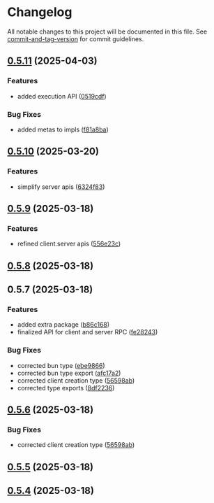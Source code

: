 # Changelog

All notable changes to this project will be documented in this file. See [commit-and-tag-version](https://github.com/absolute-version/commit-and-tag-version) for commit guidelines.

## [0.5.11](https://github.com/pumped-fn/pumped-fn/compare/@pumped-fn/extra@0.5.10...@pumped-fn/extra@0.5.11) (2025-04-03)


### Features

* added execution API ([0519cdf](https://github.com/pumped-fn/pumped-fn/commit/0519cdf39a8ccb583b6ca1f452bb1d44fb0f8a72))


### Bug Fixes

* added metas to impls ([f81a8ba](https://github.com/pumped-fn/pumped-fn/commit/f81a8ba75a98e6505bfe6de26237d30746e37ae4))

## [0.5.10](https://github.com/pumped-fn/pumped-fn/compare/@pumped-fn/extra@0.5.9...@pumped-fn/extra@0.5.10) (2025-03-20)


### Features

* simplify server apis ([6324f83](https://github.com/pumped-fn/pumped-fn/commit/6324f83a5cfae26016bf90059755b4a5e4c72181))

## [0.5.9](https://github.com/pumped-fn/pumped-fn/compare/@pumped-fn/extra@0.5.8...@pumped-fn/extra@0.5.9) (2025-03-18)


### Features

* refined client.server apis ([556e23c](https://github.com/pumped-fn/pumped-fn/commit/556e23c24f6e04fb0e2cc8e8f44f7cfa45bed7b1))

## [0.5.8](https://github.com/pumped-fn/pumped-fn/compare/@pumped-fn/extra@0.5.7...@pumped-fn/extra@0.5.8) (2025-03-18)

## 0.5.7 (2025-03-18)


### Features

* added extra package ([b86c168](https://github.com/pumped-fn/pumped-fn/commit/b86c168712889e75e4143239d60a0ca44406b3a3))
* finalized API for client and server RPC ([fe28243](https://github.com/pumped-fn/pumped-fn/commit/fe28243b524519fe95e1fce739c9bfdd173d2ba0))


### Bug Fixes

* corrected bun type ([ebe9866](https://github.com/pumped-fn/pumped-fn/commit/ebe98665128ee1b91b04edea45f5ff0a85230b5c))
* corrected bun type export ([afc17a2](https://github.com/pumped-fn/pumped-fn/commit/afc17a233b48e22c8de1dc158e7afb8df5db7e43))
* corrected client creation type ([56598ab](https://github.com/pumped-fn/pumped-fn/commit/56598ab73b09c95c975734d11844d9f7297faab9))
* corrected type exports ([8df2236](https://github.com/pumped-fn/pumped-fn/commit/8df223631c04b4270bd7752cf30ef950abe945fb))

## [0.5.6](https://github.com/pumped-fn/pumped-fn/compare/v0.5.10...v0.5.6) (2025-03-18)


### Bug Fixes

* corrected client creation type ([56598ab](https://github.com/pumped-fn/pumped-fn/commit/56598ab73b09c95c975734d11844d9f7297faab9))

## [0.5.5](https://github.com/pumped-fn/pumped-fn/compare/v0.5.10...v0.5.5) (2025-03-18)

## [0.5.4](https://github.com/pumped-fn/pumped-fn/compare/v0.5.10...v0.5.4) (2025-03-18)
